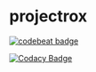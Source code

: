 # projectrox
<a href="https://codebeat.co/projects/github-com-roxannasabando-projectrox-master"><img alt="codebeat badge" src="https://codebeat.co/badges/e09175a5-a241-4ec1-823e-2518ac8caf49" /></a>

[![Codacy Badge](https://api.codacy.com/project/badge/Grade/b1f8ff6bd5454b769968dbcb87f313eb)](https://www.codacy.com/app/roxannasabando/projectrox?utm_source=github.com&amp;utm_medium=referral&amp;utm_content=RoxannaSabando/projectrox&amp;utm_campaign=Badge_Grade)
